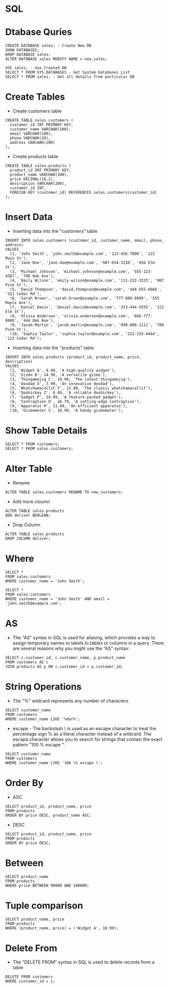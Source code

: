 # SQL
# Dtabase Quries
```
CREATE DATABASE sales; - Create New DB
SHOW DATABASES;
DROP DATABASE sales; 
ALTER DATABASE sales MODIFY NAME = new_sales;

USE sales; - Use Created DB
SELECT * FROM SYS.DATABASES - Get System Databases List 
SELECT * FROM sales; - Get all details from particular DB
```

# Create Tables
- Create customers table
```
CREATE TABLE sales.customers (
  customer_id INT PRIMARY KEY,
  customer_name VARCHAR(100),
  email VARCHAR(100),
  phone VARCHAR(20),
  address VARCHAR(200)
);
```
- Create products table
```
CREATE TABLE sales.products (
  product_id INT PRIMARY KEY,
  product_name VARCHAR(100),
  price DECIMAL(10,2),
  description VARCHAR(200),
  customer_id INT,
  FOREIGN KEY (customer_id) REFERENCES sales.customers(customer_id)
);
```

# Insert Data
- Inserting data into the "customers" table
```
INSERT INTO sales.customers (customer_id, customer_name, email, phone, address)
VALUES
  (1, 'John Smith', 'john.smith@example.com', '123-456-7890', '123 Main St'),
  (2, 'Jane Doe', 'jane.doe@example.com', '987-654-3210', '456 Elm St'),
  (3, 'Michael Johnson', 'michael.johnson@example.com', '555-123-4567', '789 Oak Ave'),
  (4, 'Emily Wilson', 'emily.wilson@example.com', '111-222-3333', '987 Pine St'),
  (5, 'David Thompson', 'david.thompson@example.com', '444-555-6666', '321 Cedar Rd'),
  (6, 'Sarah Brown', 'sarah.brown@example.com', '777-888-9999', '555 Maple Ave'),
  (7, 'Daniel Davis', 'daniel.davis@example.com', '333-444-5555', '222 Elm St'),
  (8, 'Olivia Anderson', 'olivia.anderson@example.com', '666-777-8888', '444 Oak Ave'),
  (9, 'Jacob Martin', 'jacob.martin@example.com', '999-000-1111', '789 Pine St'),
  (10, 'Sophia Taylor', 'sophia.taylor@example.com', '222-333-4444', '123 Cedar Rd');
```

- Inserting data into the "products" table
``` 
INSERT INTO sales.products (product_id, product_name, price, description)
VALUES
  (1, 'Widget A', 9.99, 'A high-quality widget'),
  (2, 'Gizmo B', 14.99, 'A versatile gizmo'),
  (3, 'Thingamajig C', 19.99, 'The latest thingamajig'),
  (4, 'Doodad X', 7.99, 'An innovative doodad'),
  (5, 'Whatchamacallit Y', 12.99, 'The classic whatchamacallit'),
  (6, 'Doohickey Z', 8.49, 'A reliable doohickey'),
  (7, 'Gadget P', 24.99, 'A feature-packed gadget'),
  (8, 'Contraption Q', 16.79, 'A cutting-edge contraption'),
  (9, 'Apparatus R', 11.49, 'An efficient apparatus'),
  (10, 'Gizmometer S', 18.99, 'A handy gizmometer');
```

# Show Table Details
```
SELECT * FROM customers;
SELECT * FROM sales.customers;
```
# Alter Table
- Rename
```
ALTER TABLE sales.customers RENAME TO new_customers;
```
- Add more cloumn
```
ALTER TABLE sales.products
ADD deliver BOOLEAN;
```
- Drop Column
```
ALTER TABLE sales.products
DROP COLUMN deliver;
```

# Where
```
SELECT *
FROM sales.customers
WHERE customer_name = 'John Smith';
```
```
SELECT *
FROM sales.customers
WHERE customer_name = 'John Smith' AND email = 'john.smith@example.com';
```

# AS
- The "AS" syntax in SQL is used for aliasing, which provides a way to assign temporary names or labels to tables or columns in a query. There are several reasons why you might use the "AS" syntax:
```
SELECT c.customer_id, c.customer_name, p.product_name
FROM customers AS c
JOIN products AS p ON c.customer_id = p.customer_id;
```

# String Operations
- The "%" wildcard represents any number of characters
```
SELECT customer_name
FROM customers
WHERE customer_name LIKE '%dar%';
```
- escape - The backslash \ is used as an escape character to treat the percentage sign % as a literal character instead of a wildcard. The escape character allows you to search for strings that contain the exact pattern "100 % escape ".

```
SELECT customer_name
FROM customers
WHERE customer_name LIKE '100 \% escape \';
```

# Order By
- ASC
```
SELECT product_id, product_name, price
FROM products
ORDER BY price DESC, product_name ASC;
```
- DESC
```
SELECT product_id, product_name, price
FROM products
ORDER BY price DESC;
```

# Between
```
SELECT product_name
FROM products
WHERE price BETWEEN 90000 AND 100000;
```
# Tuple comparison
```
SELECT product_name, price
FROM products
WHERE (product_name, price) = ('Widget A', 10.99);

```
# Delete From
- The "DELETE FROM" syntax in SQL is used to delete records from a table
```
DELETE FROM customers
WHERE customer_id = 1;
```

